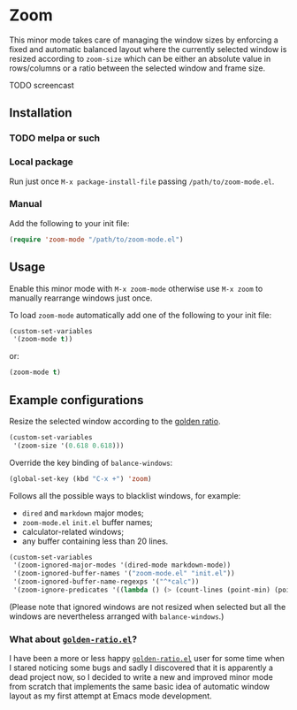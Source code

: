 Zoom
====

This minor mode takes care of managing the window sizes by enforcing a fixed and
automatic balanced layout where the currently selected window is resized
according to `zoom-size` which can be either an absolute value in rows/columns
or a ratio between the selected window and frame size.

TODO screencast

Installation
------------

### TODO melpa or such

### Local package

Run just once `M-x package-install-file` passing `/path/to/zoom-mode.el`.

### Manual

Add the following to your init file:

```el
(require 'zoom-mode "/path/to/zoom-mode.el")
```

Usage
-----

Enable this minor mode with `M-x zoom-mode` otherwise use `M-x zoom` to manually
rearrange windows just once.

To load `zoom-mode` automatically add one of the following to your init file:

```el
(custom-set-variables
 '(zoom-mode t))
```

or:

```el
(zoom-mode t)
```

Example configurations
----------------------

Resize the selected window according to the [golden ratio].

```el
(custom-set-variables
 '(zoom-size '(0.618 0.618)))
```

[golden ratio]: https://en.wikipedia.org/wiki/Golden_ratio

Override the key binding of `balance-windows`:

```el
(global-set-key (kbd "C-x +") 'zoom)
```

Follows all the possible ways to blacklist windows, for example:
- `dired` and `markdown` major modes;
- `zoom-mode.el` `init.el` buffer names;
- calculator-related windows;
- any buffer containing less than 20 lines.

```el
(custom-set-variables
 '(zoom-ignored-major-modes '(dired-mode markdown-mode))
 '(zoom-ignored-buffer-names '("zoom-mode.el" "init.el"))
 '(zoom-ignored-buffer-name-regexps '("^*calc"))
 '(zoom-ignore-predicates '((lambda () (> (count-lines (point-min) (point-max)) 20)))))
```

(Please note that ignored windows are not resized when selected but all the
windows are nevertheless arranged with `balance-windows`.)

### What about [`golden-ratio.el`]?

I have been a more or less happy [`golden-ratio.el`] user for some time when I
stared noticing some bugs and sadly I discovered that it is apparently a dead
project now, so I decided to write a new and improved minor mode from scratch
that implements the same basic idea of automatic window layout as my first
attempt at Emacs mode development.

[`golden-ratio.el`]: https://github.com/roman/golden-ratio.el
